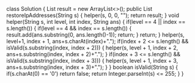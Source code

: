 class Solution {
List<String> result = new ArrayList<>();
public List<String> restoreIpAddresses(String s) {
helper(s, 0, 0, "");
return result;
}
void helper(String s, int level, int index, String ans) {
if(level == 4 || index == s.length()) {
if(level == 4 && index == s.length()) {
result.add(ans.substring(0, ans.length()-1));
return;
}
return;
}
helper(s, level+1, index + 1, ans+s.charAt(index)+".");
if(index + 2 <= s.length() && isValid(s.substring(index, index + 2))) {
helper(s, level + 1, index + 2, ans+s.substring(index, index + 2)+".");
}
if(index + 3 <= s.length() && isValid(s.substring(index, index + 3))) {
helper(s, level + 1, index + 3, ans+s.substring(index, index + 3)+".");
}
}
boolean isValid(String s) {
if(s.charAt(0) == '0') return false;
return Integer.parseInt(s) <= 255;
}
}